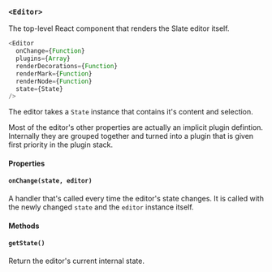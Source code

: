
### `<Editor>`

The top-level React component that renders the Slate editor itself.

```js
<Editor
  onChange={Function}
  plugins={Array}
  renderDecorations={Function}
  renderMark={Function}
  renderNode={Function}
  state={State}
/>
```

The editor takes a `State` instance that contains it's content and selection.

Most of the editor's other properties are actually an implicit plugin defintion. Internally they are grouped together and turned into a plugin that is given first priority in the plugin stack. 

#### Properties

#### `onChange(state, editor)`

A handler that's called every time the editor's state changes. It is called with the newly changed `state` and the `editor` instance itself.


#### Methods

#### `getState()`

Return the editor's current internal state.
